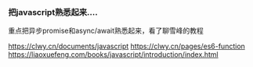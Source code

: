 ### 把javascript熟悉起来....
重点把异步promise和async/await熟悉起来，看了聊雪峰的教程

https://clwy.cn/documents/javascript
https://clwy.cn/pages/es6-function
https://liaoxuefeng.com/books/javascript/introduction/index.html
